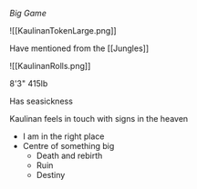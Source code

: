_Big Game_

![[KaulinanTokenLarge.png]]


Have mentioned from the [[Jungles]]

![[KaulinanRolls.png]]


8'3" 415lb

Has seasickness

Kaulinan feels in touch with signs in the heaven
- I am in the right place
- Centre of something big
	- Death and rebirth
	- Ruin
	- Destiny

